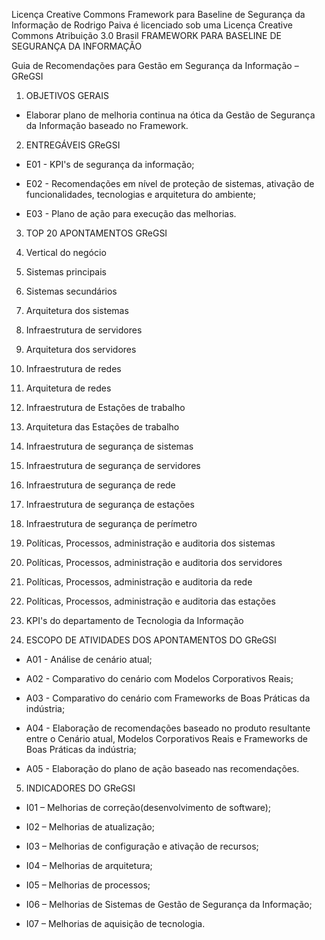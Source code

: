 Licença Creative Commons
Framework para Baseline de Segurança da Informação de Rodrigo Paiva é licenciado sob uma Licença Creative Commons Atribuição 3.0 Brasil
FRAMEWORK PARA BASELINE DE SEGURANÇA DA INFORMAÇÃO

Guia de Recomendações para Gestão em Segurança da Informação – GReGSI

1. OBJETIVOS GERAIS

- Elaborar plano de melhoria continua na ótica da Gestão de Segurança da Informação baseado no Framework.
2. ENTREGÁVEIS GReGSI

- E01 - KPI's de segurança da informação;

- E02 - Recomendações em nível de proteção de sistemas, ativação de funcionalidades, tecnologias e arquitetura do ambiente;

- E03 - Plano de ação para execução das melhorias.

3. TOP 20 APONTAMENTOS GReGSI

1. Vertical do negócio
2. Sistemas principais
3. Sistemas secundários
4. Arquitetura dos sistemas
5. Infraestrutura de servidores
6. Arquitetura dos servidores
7. Infraestrutura de redes
8. Arquitetura de redes
9. Infraestrutura de Estações de trabalho
10. Arquitetura das Estações de trabalho
11. Infraestrutura de segurança de sistemas
12. Infraestrutura de segurança de servidores
13. Infraestrutura de segurança de rede
14. Infraestrutura de segurança de estações
15. Infraestrutura de segurança de perímetro
16. Políticas, Processos, administração e auditoria dos sistemas
17. Políticas, Processos, administração e auditoria dos servidores
18. Políticas, Processos, administração e auditoria da rede
19. Políticas, Processos, administração e auditoria das estações
20. KPI's do departamento de Tecnologia da Informação
4. ESCOPO DE ATIVIDADES DOS APONTAMENTOS DO GReGSI

- A01 - Análise de cenário atual;

- A02 - Comparativo do cenário com Modelos Corporativos Reais;

- A03 - Comparativo do cenário com Frameworks de Boas Práticas da indústria;

- A04 - Elaboração de recomendações baseado no produto resultante entre o Cenário atual, Modelos Corporativos Reais e Frameworks de Boas Práticas da indústria;

- A05 - Elaboração do plano de ação baseado nas recomendações.

5. INDICADORES DO GReGSI

- I01 – Melhorias de correção(desenvolvimento de software);

- I02 – Melhorias de atualização;

- I03 – Melhorias de configuração e ativação de recursos;

- I04 – Melhorias de arquitetura;

- I05 – Melhorias de processos;

- I06 – Melhorias de Sistemas de Gestão de Segurança da Informação;

- I07 – Melhorias de aquisição de tecnologia.
